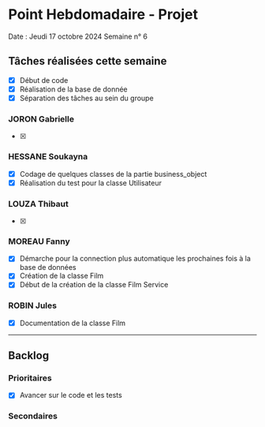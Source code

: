 # Point Hebdomadaire - Projet

Date : Jeudi 17 octobre 2024
Semaine n° 6

## Tâches réalisées cette semaine
- [x] Début de code
- [x] Réalisation de la base de donnée
- [x] Séparation des tâches au sein du groupe

### JORON Gabrielle

- [x]  

### HESSANE Soukayna
- [x] Codage de quelques classes de la partie business_object
- [x] Réalisation du test pour la classe Utilisateur

### LOUZA Thibaut
- [x] 

### MOREAU Fanny
- [x] Démarche pour la connection plus automatique les prochaines fois à la base de données
- [x] Création de la classe Film
- [x] Début de la création de la classe Film Service 

### ROBIN Jules

- [x] Documentation de la classe Film
---

## Backlog

### Prioritaires
- [x] Avancer sur le code et les tests 

### Secondaires
